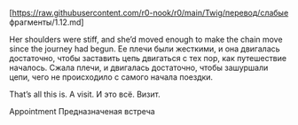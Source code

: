  [https://raw.githubusercontent.com/r0-nook/r0/main/Twig/перевод/слабые фрагменты/1.12.md]


Her shoulders were stiff, and she’d moved enough to make the chain move since the journey had begun.
Ее плечи были жесткими, и она двигалась достаточно, чтобы заставить цепь двигаться с тех пор, как путешествие началось.
Сжала плечи, и двигалась достаточно, чтобы зашуршали цепи, чего не происходило с самого начала поездки.

That’s all this is. A visit.
И это всё. Визит.

Appointment
Предназначеная встреча